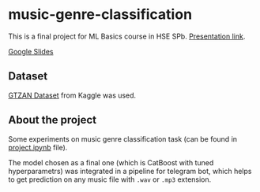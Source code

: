 # music-genre-classification

This is a final project for ML Basics course in HSE SPb. [Presentation link](https://github.com/nixiieee/music-genre-classification/blob/main/presentation.pdf).

[Google Slides](https://docs.google.com/presentation/d/1nwowKec_uRG-u4hrq5M3KNTb35Vr5eWUYH9Kzd-nrQE/edit#slide=id.p)

## Dataset
[GTZAN Dataset](https://www.kaggle.com/datasets/andradaolteanu/gtzan-dataset-music-genre-classification/) from Kaggle was used.

## About the project
Some experiments on music genre classification task (can be found in [project.ipynb](https://github.com/nixiieee/music-genre-classification/blob/main/notebooks/project.ipynb) file).

The model chosen as a final one (which is CatBoost with tuned hyperparametrs) was integrated in a pipeline for telegram bot, which helps to get prediction on any music file with ```.wav``` or ```.mp3``` extension. 
